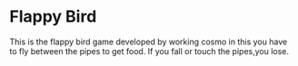 # Flappy Bird

This is the flappy bird game developed by working cosmo in this you have to fly between the pipes to get food.
If you fall or touch the pipes,you lose.
